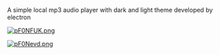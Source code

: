 A simple local mp3 audio player with dark and light theme developed by electron

[![pF0NFUK.png](https://s11.ax1x.com/2024/03/01/pF0NFUK.png)](https://imgse.com/i/pF0NFUK)

[![pF0Nevd.png](https://s11.ax1x.com/2024/03/01/pF0Nevd.png)](https://imgse.com/i/pF0Nevd)
